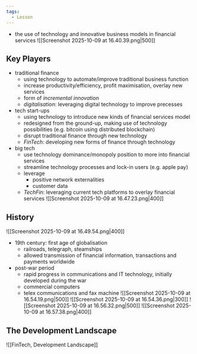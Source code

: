 ```yaml
---
tags:
  - Lesson
---
```

- the use of technology and innovative business models in financial services 
![[Screenshot 2025-10-09 at 16.40.39.png|500]]
## Key Players
- traditional finance
	- using technology to automate/improve traditional business function
	- increase productivity/efficiency, profit maximisation, overlay new services
	- form of *incremental innovation*
	- *digitalisation*: leveraging digital technology to improve precesses
- tech start-ups
	- using technology to introduce new kinds of financial services model
	- redesigned from the ground-up, making use of technology possibilities (e.g. bitcoin using distributed blockchain)
	- disrupt traditional finance through new technology
	- *FinTech*: developing new forms of finance through technology 
- big tech
	- use technology dominance/monopoly position to more into financial services
	- streamline technology processes and lock-in users (e.g. apple pay)
	- leverage 
		- positive network externalities
		- customer data
	- *TechFin*: leveraging current tech platforms to overlay financial services
![[Screenshot 2025-10-09 at 16.47.23.png|400]]
## History
![[Screenshot 2025-10-09 at 16.49.54.png|400]]
- 19th century: first age of globalisation
	- railroads, telegraph, steamships
	- allowed transmission of financial information, transactions and payments worldwide
- post-war period
	- rapid progress in communications and IT technology, initially developed during the war
	- commercial computers
	- telex communications and fax machine
![[Screenshot 2025-10-09 at 16.54.19.png|500]]
![[Screenshot 2025-10-09 at 16.54.36.png|300]]
![[Screenshot 2025-10-09 at 16.56.32.png|500]]
![[Screenshot 2025-10-09 at 16.57.38.png|400]]
## The Development Landscape
![[FinTech, Development Landscape]]